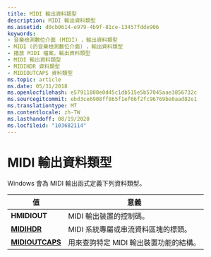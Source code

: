 ```yaml
---
title: MIDI 輸出資料類型
description: MIDI 輸出資料類型
ms.assetid: d0cb0614-e979-4b9f-81ce-13457fdde906
keywords:
- 音樂檢測數位介面 (MIDI) ，輸出資料類型
- MIDI (的音樂檢測數位介面) ，輸出資料類型
- 播放 MIDI 檔案，輸出資料類型
- MIDI 輸出資料類型
- MIDIHDR 資料類型
- MIDIOUTCAPS 資料類型
ms.topic: article
ms.date: 05/31/2018
ms.openlocfilehash: e57911800e0d45c1db515e5b57045aae3856732c
ms.sourcegitcommit: ebd3ce6908ff865f1ef66f2fc96769be0aad82e1
ms.translationtype: MT
ms.contentlocale: zh-TW
ms.lasthandoff: 08/19/2020
ms.locfileid: "103682114"
---
```

# <a name="midi-output-data-types"></a>MIDI 輸出資料類型

Windows 會為 MIDI 輸出函式定義下列資料類型。



| 值                              | 意義                                                                              |
|------------------------------------|--------------------------------------------------------------------------------------|
| **HMIDIOUT**                       | MIDI 輸出裝置的控制碼。                                                      |
| [**MIDIHDR**](/windows/win32/api/mmeapi/ns-mmeapi-midihdr)         | MIDI 系統專屬或串流資料區塊的標頭。                          |
| [**MIDIOUTCAPS**](/windows/win32/api/mmeapi/ns-mmeapi-midioutcaps) | 用來查詢特定 MIDI 輸出裝置功能的結構。 |



 

 

 
